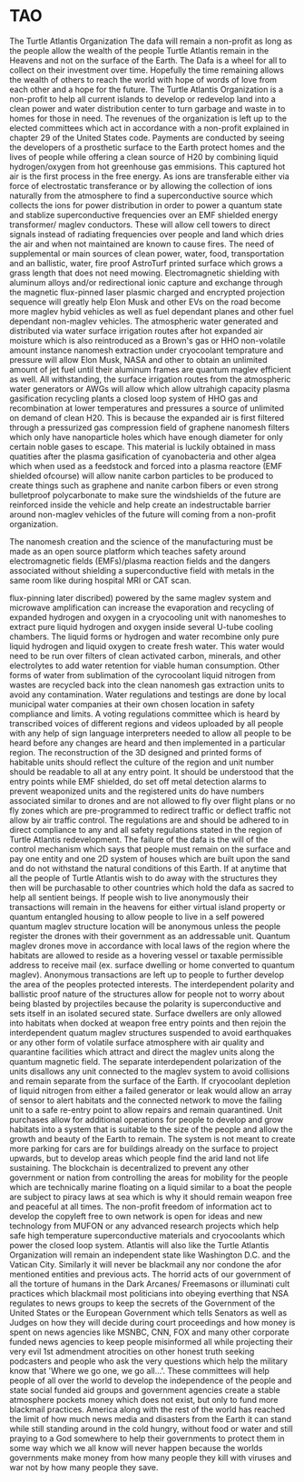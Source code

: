 # TAO
The Turtle Atlantis Organization
The dafa will remain a non-profit as long as the people allow the wealth of the people Turtle Atlantis remain in the Heavens and not on the surface of the Earth.
The Dafa is a wheel for all to collect on their investment over time. Hopefully the time remaining allows the wealth of others to reach the world with hope of words of love from each other and a hope for the future.
The Turtle Atlantis Organization is a non-profit to help all current islands to develop or redevelop land into a clean power and water distribution center to turn garbage and waste in to homes for those in need. The revenues of the organization is left up to the elected committees which act in accordance with a non-profit explained in chapter 29 of the United States code. 
Payments are conducted by seeing the developers of a prosthetic surface to the Earth protect homes and the lives of people while offering a clean source of H20 by combining liquid hydrogen/oxygen from hot greenhouse gas emmisions. This captured hot air is the first process in the  free energy. As ions are transferable either via force of electrostatic transferance or by allowing the collection of ions naturally from the atmosphere to find a superconductive source which collects the ions for power distribution in order to power a quantum state and stablize superconductive frequencies over an EMF shielded energy transformer/ maglev conductors. These will allow cell towers to direct signals instead of radiating frequencies over people and land which dries the air and when not maintained are known to cause fires.
The need of supplemental or main sources of clean power, water, food, transportation and an ballistic, water, fire proof AstroTurf printed surface which grows a grass length that does not need mowing. Electromagnetic shielding with aluminum alloys and/or redirectional ionic capture and exchange through the magnetic flux-pinned laser plasmic charged and encrypted projection sequence will greatly help Elon Musk and other EVs on the road become more maglev hybid vehicles as well as fuel dependant planes and other fuel dependant non-maglev vehicles. 
The atmospheric water generated and distributed via water surface irrigation routes after hot expanded air moisture which is also reintroduced as a Brown's gas or HHO non-volatile amount instance nanomesh extraction under cryocoolant temprature and pressure will allow Elon Musk, NASA and other to obtain an unlimited amount of jet fuel until their aluminum frames are quantum maglev efficient as well. 
All withstanding, the surface irrigation routes from the atmospheric water generators or AWGs will allow which allow ultrahigh capacity plasma gasification recycling plants a closed loop system of HHO gas and recombination at lower temperatures and pressures a source of unlimited on demand of clean H20. This is because the expanded air is first filtered through a pressurized gas compression field of graphene nanomesh filters which only have nanoparticle holes which have enough diameter for only certain noble gases to escape. This material is luckily obtained in mass quatities after the plasma gasification of cyanobacteria and other algea which when used as a feedstock and forced into a plasma reactore (EMF shielded ofcourse) will allow nanite carbon particles to be produced to create things such as graphene and nanite carbon fibers or even strong bulletproof polycarbonate to make sure the windshields of the future are reinforced inside the vehicle and help create an indestructable barrier around non-maglev vehicles of the future will coming from a non-profit organization. 

The nanomesh creation and the science of the manufacturing must be made as an open source platform which teaches safety around electromagnetic fields (EMFs)/plasma reaction fields and the dangers associated without shielding a superconductive field with metals in the same room like during hospital MRI or CAT scan.

flux-pinning later discribed)  powered by the same maglev system and microwave amplification can increase the evaporation and recycling of expanded hydrogen and oxygen in a cryocooling unit with nanomeshes to extract pure liquid hydrogen and oxygen inside several U-tube cooling chambers. The liquid forms or hydrogen and water recombine only pure liquid hydrogen and liquid oxygen to create fresh water. This water would need to be run over filters of clean activated carbon, minerals, and other electrolytes to add water retention for viable human consumption. Other forms of water from sublimation of the cyrocoolant liquid nitrogen from wastes are recycled back into the clean nanomesh gas extraction units to avoid any contamination. Water regulations and testings are done by local municipal water companies at their own chosen location in safety compliance and limits. 
A voting regulations committee which is heard by transcribed voices of different regions and videos uploaded by all people with any help of sign language interpreters needed to allow all people to be heard before any changes are heard and then implemented in a particular region.
The reconstruction of the 3D designed and printed forms of habitable units should reflect the culture of the region and unit number should be readable to all at any entry point. It should be understood that the entry points while EMF shielded, do set off metal detection alarms to prevent weaponized units and the registered units do have numbers associated similar to drones and are not allowed to fly over flight plans or no fly zones which are pre-programmed to redirect traffic or deflect traffic not allow by air traffic control. The regulations are and should be adhered to in direct compliance to any and all safety regulations stated in the region of Turtle Atlantis redevelopment.
The failure of the dafa is the will of the control mechanism which says that people must remain on the surface and pay one entity and one 2D system of houses which are built upon the sand and do not withstand the natural conditions of this Earth. If at anytime that all the people of Turtle Atlantis wish to do away with the structures they then will be purchasable to other countries which hold the dafa as sacred to help all sentient beings.
If people wish to live anonymously their transactions will remain in the heavens for either virtual island property or quantum entangled housing to allow people to live in a self powered quantum maglev structure location will be anonymous unless the people register the drones with their government as an addressable unit. Quantum maglev drones move in accordance with local laws of the region where the habitats are allowed to reside as a hovering vessel or taxable permissible address to receive mail (ex. surface dwelling or home converted to quantum maglev). Anonymous transactions are left up to people to further develop the area of the peoples protected interests. The interdependent polarity and ballistic proof nature of the structures allow for people not to worry about being blasted by projectiles because the polarity is superconductive and sets itself in an isolated secured state. Surface dwellers are only allowed into habitats when docked at weapon free entry points and then rejoin the interdependent quatum maglev structures suspended to avoid earthquakes or any other form of volatile surface atmosphere with air quality and quarantine facilities which attract and direct the maglev units along the quantum magnetic field. The separate interdependent polarization of the units disallows any unit connected to the maglev system to avoid collisions and remain separate from the surface of the Earth. If cryocoolant depletion of liquid nitrogen from either a failed generator or leak would allow an array of sensor to alert habitats and the connected network to move the failing unit to a safe re-entry point to allow repairs and remain quarantined. 
 Unit purchases allow for additional operations for people to develop and grow habitats into a system that is suitable to the size of the people and allow the growth and beauty of the Earth to remain. The system is not meant to create more parking for cars are for buildings already on the surface to project upwards, but to develop areas which people find the arid land not life sustaining. The blockchain is decentralized to prevent any other government or nation from controlling the areas for mobility for the people which are technically marine floating on a liquid similar to a boat the people are subject to piracy laws at sea which is why it should remain weapon free and peaceful at all times.
 The non-profit freedom of information act to develop the copyleft free to own network is open for ideas and new technology from MUFON or any advanced research projects which help safe high temperature superconductive materials and cryocoolants which power the closed loop system.
 Atlantis will also like the Turtle Atlantis Organization will remain an independent state like Washington D.C. and the Vatican City. Similarly it will never be blackmail any nor condone the afor mentioned entities and previous acts. The horrid acts of our government of all the torture of humans in the Dark Arcanes/ Freemasons or illuminati cult practices which blackmail most politicians into obeying everthing that NSA regulates to news groups to keep the secrets of the Government of the United States or the European Government which tells Senators as well as Judges on how they will decide during court proceedings and how money is spent on news agencies like MSNBC, CNN, FOX and many other corporate funded news agencies to keep people misinformed all while projecting their very evil 1st admendment atrocities on other honest truth seeking podcasters and people who ask the very questions which help the military know that 'Where we go one, we go all...'. These committees will help people of all over the world to develop the independence of the people and state social funded aid groups and government agencies create a stable atmosphere pockets money which does not exist, but only to fund more blackmail practices. America along with the rest of the world has reached the limit of how much news media and disasters from the Earth it can stand while still standing around in the cold hungry, without food or water and still praying to a God somewhere to help their governments to protect them in some way which we all know will never happen because the worlds governments make money from how many people they kill with viruses and war not by how many people they save. 
